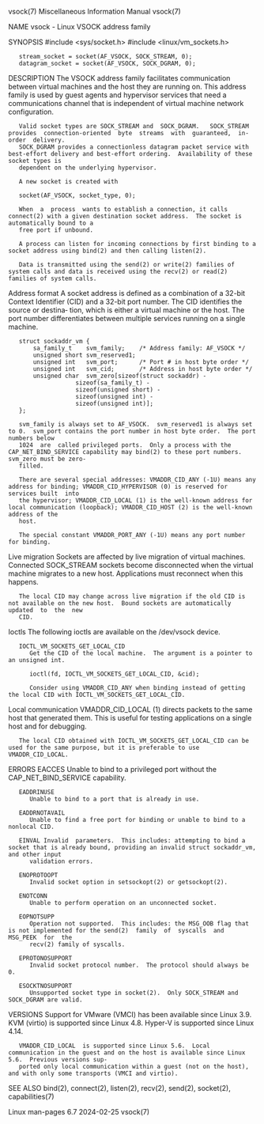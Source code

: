 vsock(7)						       Miscellaneous Information Manual							      vsock(7)

NAME
       vsock - Linux VSOCK address family

SYNOPSIS
       #include <sys/socket.h>
       #include <linux/vm_sockets.h>

       stream_socket = socket(AF_VSOCK, SOCK_STREAM, 0);
       datagram_socket = socket(AF_VSOCK, SOCK_DGRAM, 0);

DESCRIPTION
       The  VSOCK  address  family  facilitates communication between virtual machines and the host they are running on.  This address family is used by guest
       agents and hypervisor services that need a communications channel that is independent of virtual machine network configuration.

       Valid socket types are SOCK_STREAM and  SOCK_DGRAM.   SOCK_STREAM  provides  connection-oriented	 byte  streams	with  guaranteed,  in-order  delivery.
       SOCK_DGRAM provides a connectionless datagram packet service with best-effort delivery and best-effort ordering.	 Availability of these socket types is
       dependent on the underlying hypervisor.

       A new socket is created with

	   socket(AF_VSOCK, socket_type, 0);

       When  a	process	 wants to establish a connection, it calls connect(2) with a given destination socket address.	The socket is automatically bound to a
       free port if unbound.

       A process can listen for incoming connections by first binding to a socket address using bind(2) and then calling listen(2).

       Data is transmitted using the send(2) or write(2) families of system calls and data is received using the recv(2) or read(2) families of system calls.

   Address format
       A socket address is defined as a combination of a 32-bit Context Identifier (CID) and a 32-bit port number.  The CID identifies the source or  destina‐
       tion, which is either a virtual machine or the host.  The port number differentiates between multiple services running on a single machine.

	   struct sockaddr_vm {
	       sa_family_t    svm_family;    /* Address family: AF_VSOCK */
	       unsigned short svm_reserved1;
	       unsigned int   svm_port;	     /* Port # in host byte order */
	       unsigned int   svm_cid;	     /* Address in host byte order */
	       unsigned char  svm_zero[sizeof(struct sockaddr) -
				       sizeof(sa_family_t) -
				       sizeof(unsigned short) -
				       sizeof(unsigned int) -
				       sizeof(unsigned int)];
	   };

       svm_family is always set to AF_VSOCK.  svm_reserved1 is always set to 0.	 svm_port contains the port number in host byte order.	The port numbers below
       1024  are  called privileged ports.  Only a process with the CAP_NET_BIND_SERVICE capability may bind(2) to these port numbers.	svm_zero must be zero-
       filled.

       There are several special addresses: VMADDR_CID_ANY (-1U) means any address for binding; VMADDR_CID_HYPERVISOR (0) is reserved for services built  into
       the hypervisor; VMADDR_CID_LOCAL (1) is the well-known address for local communication (loopback); VMADDR_CID_HOST (2) is the well-known address of the
       host.

       The special constant VMADDR_PORT_ANY (-1U) means any port number for binding.

   Live migration
       Sockets	are  affected by live migration of virtual machines.  Connected SOCK_STREAM sockets become disconnected when the virtual machine migrates to a
       new host.  Applications must reconnect when this happens.

       The local CID may change across live migration if the old CID is not available on the new host.	Bound sockets are automatically	 updated  to  the  new
       CID.

   Ioctls
       The following ioctls are available on the /dev/vsock device.

       IOCTL_VM_SOCKETS_GET_LOCAL_CID
	      Get the CID of the local machine.	 The argument is a pointer to an unsigned int.

		  ioctl(fd, IOCTL_VM_SOCKETS_GET_LOCAL_CID, &cid);

	      Consider using VMADDR_CID_ANY when binding instead of getting the local CID with IOCTL_VM_SOCKETS_GET_LOCAL_CID.

   Local communication
       VMADDR_CID_LOCAL (1) directs packets to the same host that generated them.  This is useful for testing applications on a single host and for debugging.

       The local CID obtained with IOCTL_VM_SOCKETS_GET_LOCAL_CID can be used for the same purpose, but it is preferable to use VMADDR_CID_LOCAL.

ERRORS
       EACCES Unable to bind to a privileged port without the CAP_NET_BIND_SERVICE capability.

       EADDRINUSE
	      Unable to bind to a port that is already in use.

       EADDRNOTAVAIL
	      Unable to find a free port for binding or unable to bind to a nonlocal CID.

       EINVAL Invalid  parameters.  This includes: attempting to bind a socket that is already bound, providing an invalid struct sockaddr_vm, and other input
	      validation errors.

       ENOPROTOOPT
	      Invalid socket option in setsockopt(2) or getsockopt(2).

       ENOTCONN
	      Unable to perform operation on an unconnected socket.

       EOPNOTSUPP
	      Operation not supported.	This includes: the MSG_OOB flag that is not implemented for the send(2)	 family	 of  syscalls  and  MSG_PEEK  for  the
	      recv(2) family of syscalls.

       EPROTONOSUPPORT
	      Invalid socket protocol number.  The protocol should always be 0.

       ESOCKTNOSUPPORT
	      Unsupported socket type in socket(2).  Only SOCK_STREAM and SOCK_DGRAM are valid.

VERSIONS
       Support for VMware (VMCI) has been available since Linux 3.9.  KVM (virtio) is supported since Linux 4.8.  Hyper-V is supported since Linux 4.14.

       VMADDR_CID_LOCAL	 is supported since Linux 5.6.	Local communication in the guest and on the host is available since Linux 5.6.	Previous versions sup‐
       ported only local communication within a guest (not on the host), and with only some transports (VMCI and virtio).

SEE ALSO
       bind(2), connect(2), listen(2), recv(2), send(2), socket(2), capabilities(7)

Linux man-pages 6.7							  2024-02-25								      vsock(7)
